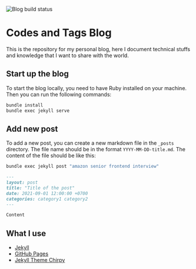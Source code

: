 ![Blog build status](https://github.com/codesandtags/blog/actions/workflows/jekyll.yml/badge.svg)

# Codes and Tags Blog

This is the repository for my personal blog, here I document technical stuffs and knowledge that I want to share with the world.

## Start up the blog

To start the blog locally, you need to have Ruby installed on your machine. Then you can run the following commands:

```bash
bundle install
bundle exec jekyll serve
```

## Add new post

To add a new post, you can create a new markdown file in the `_posts` directory. The file name should be in the format `YYYY-MM-DD-title.md`. The content of the file should be like this:

```bash
bundle exec jekyll post "amazon senior frontend interview"
```

```markdown
---
layout: post
title: "Title of the post"
date: 2021-09-01 12:00:00 +0700
categories: category1 category2
---

Content
```

## What I use

- [Jekyll](https://jekyllrb.com/)
- [GitHub Pages](https://pages.github.com/)
- [Jekyll Theme Chirpy](https://github.com/cotes2020/jekyll-theme-chirpy)
